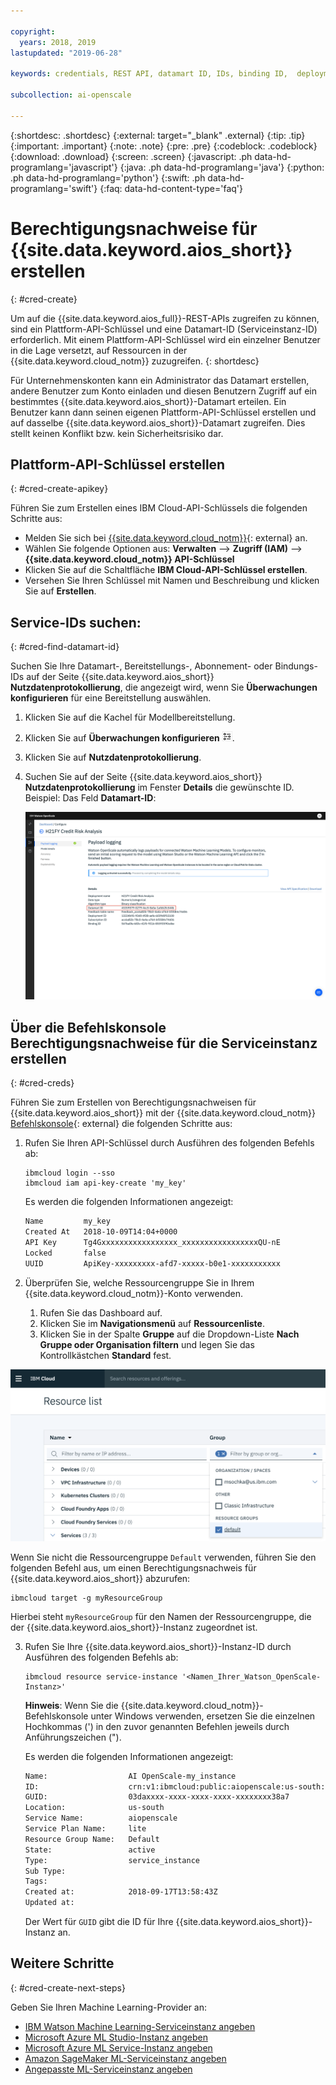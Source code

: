 ```yaml
---

copyright:
  years: 2018, 2019
lastupdated: "2019-06-28"

keywords: credentials, REST API, datamart ID, IDs, binding ID,  deployment ID, subscription ID

subcollection: ai-openscale

---
```


{:shortdesc: .shortdesc}
{:external: target="_blank" .external}
{:tip: .tip}
{:important: .important}
{:note: .note}
{:pre: .pre}
{:codeblock: .codeblock}
{:download: .download}
{:screen: .screen}
{:javascript: .ph data-hd-programlang='javascript'}
{:java: .ph data-hd-programlang='java'}
{:python: .ph data-hd-programlang='python'}
{:swift: .ph data-hd-programlang='swift'}
{:faq: data-hd-content-type='faq'}

# Berechtigungsnachweise für {{site.data.keyword.aios_short}} erstellen
{: #cred-create}

Um auf die {{site.data.keyword.aios_full}}-REST-APIs zugreifen zu können, sind ein Plattform-API-Schlüssel und eine Datamart-ID (Serviceinstanz-ID) erforderlich. Mit einem Plattform-API-Schlüssel wird ein einzelner Benutzer in die Lage versetzt, auf Ressourcen in der {{site.data.keyword.cloud_notm}} zuzugreifen.
{: shortdesc}

Für Unternehmenskonten kann ein Administrator das Datamart erstellen, andere Benutzer zum Konto einladen und diesen Benutzern Zugriff auf ein bestimmtes {{site.data.keyword.aios_short}}-Datamart erteilen. Ein Benutzer kann dann seinen eigenen Plattform-API-Schlüssel erstellen und auf dasselbe {{site.data.keyword.aios_short}}-Datamart zugreifen. Dies stellt keinen Konflikt bzw. kein Sicherheitsrisiko dar.

## Plattform-API-Schlüssel erstellen
{: #cred-create-apikey}

Führen Sie zum Erstellen eines IBM Cloud-API-Schlüssels die folgenden Schritte aus:

- Melden Sie sich bei [{{site.data.keyword.cloud_notm}}](https://{DomainName}){: external} an.
- Wählen Sie folgende Optionen aus: **Verwalten** --> **Zugriff (IAM)** --> **{{site.data.keyword.cloud_notm}} API-Schlüssel**
- Klicken Sie auf die Schaltfläche **IBM Cloud-API-Schlüssel erstellen**.
- Versehen Sie Ihren Schlüssel mit Namen und Beschreibung und klicken Sie auf **Erstellen**.

## Service-IDs suchen:
{: #cred-find-datamart-id}

Suchen Sie Ihre Datamart-, Bereitstellungs-, Abonnement- oder Bindungs-IDs auf der Seite {{site.data.keyword.aios_short}} **Nutzdatenprotokollierung**, die angezeigt wird, wenn Sie **Überwachungen konfigurieren** für eine Bereitstellung auswählen.

1. Klicken Sie auf die Kachel für Modellbereitstellung. 
2. Klicken Sie auf **Überwachungen konfigurieren** ![Symbol für Konfiguration](images/configure-deployment-button.png).
3. Klicken Sie auf **Nutzdatenprotokollierung**.
4. Suchen Sie auf der Seite {{site.data.keyword.aios_short}} **Nutzdatenprotokollierung** im Fenster **Details** die gewünschte ID. Beispiel: Das Feld **Datamart-ID**:

    ![Datamart-ID](images/data-mart-id.png)

## Über die Befehlskonsole Berechtigungsnachweise für die Serviceinstanz erstellen
{: #cred-creds}

Führen Sie zum Erstellen von Berechtigungsnachweisen für {{site.data.keyword.aios_short}} mit der {{site.data.keyword.cloud_notm}} [Befehlskonsole](/docs/cli?){: external} die folgenden Schritte aus:

1. Rufen Sie Ihren API-Schlüssel durch Ausführen des folgenden Befehls ab:

    ```curl
    ibmcloud login --sso
    ibmcloud iam api-key-create 'my_key'
    ```

    Es werden die folgenden Informationen angezeigt:

    ```bash
    Name         my_key
    Created At   2018-10-09T14:04+0000
    API Key      Tg4Gxxxxxxxxxxxxxxxxx_xxxxxxxxxxxxxxxxxQU-nE
    Locked       false
    UUID         ApiKey-xxxxxxxxx-afd7-xxxxx-b0e1-xxxxxxxxxxx
    ```

2. Überprüfen Sie, welche Ressourcengruppe Sie in Ihrem {{site.data.keyword.cloud_notm}}-Konto verwenden.

   1. Rufen Sie das Dashboard auf.
   2. Klicken Sie im **Navigationsmenü** auf **Ressourcenliste**.
   3. Klicken Sie in der Spalte **Gruppe** auf die Dropdown-Liste **Nach Gruppe oder Organisation filtern** und legen Sie das Kontrollkästchen **Standard** fest.

  ![Ressourcengruppe in der Cloud](images/cloud-resource.png)

  Wenn Sie nicht die Ressourcengruppe `Default` verwenden, führen Sie den folgenden Befehl aus, um einen Berechtigungsnachweis für {{site.data.keyword.aios_short}} abzurufen:

   ```curl
   ibmcloud target -g myResourceGroup
   ```

  Hierbei steht `myResourceGroup` für den Namen der Ressourcengruppe, die der {{site.data.keyword.aios_short}}-Instanz zugeordnet ist.

3. Rufen Sie Ihre {{site.data.keyword.aios_short}}-Instanz-ID durch Ausführen des folgenden Befehls ab:

    ```curl
    ibmcloud resource service-instance '<Namen_Ihrer_Watson_OpenScale-Instanz>'
    ```

    **Hinweis**: Wenn Sie die {{site.data.keyword.cloud_notm}}-Befehlskonsole unter Windows verwenden, ersetzen Sie die einzelnen Hochkommas (') in den zuvor genannten Befehlen jeweils durch Anführungszeichen (").

    Es werden die folgenden Informationen angezeigt:

    ```bash
    Name:                  AI OpenScale-my_instance
    ID:                    crn:v1:ibmcloud:public:aiopenscale:us-south:a/c2f2xxxxxxxxxxxx867::
    GUID:                  03daxxxx-xxxx-xxxx-xxxx-xxxxxxxx38a7
    Location:              us-south
    Service Name:          aiopenscale
    Service Plan Name:     lite
    Resource Group Name:   Default
    State:                 active
    Type:                  service_instance
    Sub Type:
    Tags:
    Created at:            2018-09-17T13:58:43Z
    Updated at:
    ```

    Der Wert für `GUID` gibt die ID für Ihre {{site.data.keyword.aios_short}}-Instanz an.
        
## Weitere Schritte
{: #cred-create-next-steps}

Geben Sie Ihren Machine Learning-Provider an:

- [IBM Watson Machine Learning-Serviceinstanz angeben](/docs/services/ai-openscale?topic=ai-openscale-wml-connect)
- [Microsoft Azure ML Studio-Instanz angeben](/docs/services/ai-openscale?topic=ai-openscale-connect-azure)
- [Microsoft Azure ML Service-Instanz angeben](/docs/services/ai-openscale?topic=ai-openscale-connect-azureservice)
- [Amazon SageMaker ML-Serviceinstanz angeben](/docs/services/ai-openscale?topic=ai-openscale-csm-connect)
- [Angepasste ML-Serviceinstanz angeben](/docs/services/ai-openscale?topic=ai-openscale-co-connect)

